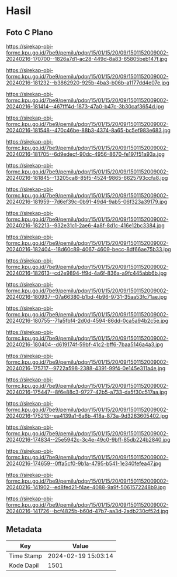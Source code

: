 # Hasil

## Foto C Plano

https://sirekap-obj-formc.kpu.go.id/7be9/pemilu/pdpr/15/01/15/20/09/1501152009002-20240216-170700--1826a7d1-ac28-449d-8a83-65805beb147f.jpg

https://sirekap-obj-formc.kpu.go.id/7be9/pemilu/pdpr/15/01/15/20/09/1501152009002-20240216-181232--b3862920-925b-4ba3-b06b-a1177dd4e07e.jpg

https://sirekap-obj-formc.kpu.go.id/7be9/pemilu/pdpr/15/01/15/20/09/1501152009002-20240216-181414--467fff4d-1873-47a0-b47c-3b30caf3654d.jpg

https://sirekap-obj-formc.kpu.go.id/7be9/pemilu/pdpr/15/01/15/20/09/1501152009002-20240216-181548--470c46be-88b3-4374-8a65-bc5ef983e683.jpg

https://sirekap-obj-formc.kpu.go.id/7be9/pemilu/pdpr/15/01/15/20/09/1501152009002-20240216-181705--6d9edecf-90dc-4956-8670-fe197f51a93a.jpg

https://sirekap-obj-formc.kpu.go.id/7be9/pemilu/pdpr/15/01/15/20/09/1501152009002-20240216-181845--13205ca8-85f5-4524-9865-6625793ccfa8.jpg

https://sirekap-obj-formc.kpu.go.id/7be9/pemilu/pdpr/15/01/15/20/09/1501152009002-20240216-181959--7d6ef39c-0b91-49d4-9ab5-06f323a39179.jpg

https://sirekap-obj-formc.kpu.go.id/7be9/pemilu/pdpr/15/01/15/20/09/1501152009002-20240216-182213--932e31c1-2ae6-4a8f-8d1c-416e12bc3384.jpg

https://sirekap-obj-formc.kpu.go.id/7be9/pemilu/pdpr/15/01/15/20/09/1501152009002-20240216-182404--18d60c89-4067-4609-becc-8df66ae75b33.jpg

https://sirekap-obj-formc.kpu.go.id/7be9/pemilu/pdpr/15/01/15/20/09/1501152009002-20240216-182613--cd2e9894-ff9d-4a6f-836a-a9fc445abb6b.jpg

https://sirekap-obj-formc.kpu.go.id/7be9/pemilu/pdpr/15/01/15/20/09/1501152009002-20240216-180937--07a66380-b1bd-4b96-9731-35aa53fc71ae.jpg

https://sirekap-obj-formc.kpu.go.id/7be9/pemilu/pdpr/15/01/15/20/09/1501152009002-20240216-180755--71a5fbf4-2d0d-4594-86dd-0ca5a94b2c5e.jpg

https://sirekap-obj-formc.kpu.go.id/7be9/pemilu/pdpr/15/01/15/20/09/1501152009002-20240216-180404--d619174f-59bf-41c2-bff6-7baa5146a4a3.jpg

https://sirekap-obj-formc.kpu.go.id/7be9/pemilu/pdpr/15/01/15/20/09/1501152009002-20240216-175717--9722a598-2388-4391-99f4-0e145e311a4e.jpg

https://sirekap-obj-formc.kpu.go.id/7be9/pemilu/pdpr/15/01/15/20/09/1501152009002-20240216-175447--8f6e88c3-9727-42b5-a733-da5f30c517aa.jpg

https://sirekap-obj-formc.kpu.go.id/7be9/pemilu/pdpr/15/01/15/20/09/1501152009002-20240216-175213--ea4139a1-6a6b-418a-873a-9d3263605402.jpg

https://sirekap-obj-formc.kpu.go.id/7be9/pemilu/pdpr/15/01/15/20/09/1501152009002-20240216-174834--25e5942c-3c4e-49c0-9bff-85db224b2840.jpg

https://sirekap-obj-formc.kpu.go.id/7be9/pemilu/pdpr/15/01/15/20/09/1501152009002-20240216-174659--0ffa5cf0-9b1a-4795-b541-1e340fefea47.jpg

https://sirekap-obj-formc.kpu.go.id/7be9/pemilu/pdpr/15/01/15/20/09/1501152009002-20240216-141902--ed8fed21-f4ae-4088-9a9f-5061572248b9.jpg

https://sirekap-obj-formc.kpu.go.id/7be9/pemilu/pdpr/15/01/15/20/09/1501152009002-20240216-141726--bcf4825b-b60d-47b7-aa3d-2adb230cf52d.jpg


## Metadata

| Key        | Value               |
| ---------- | ------------------- |
| Time Stamp | 2024-02-19 15:03:14 |
| Kode Dapil | 1501                |



